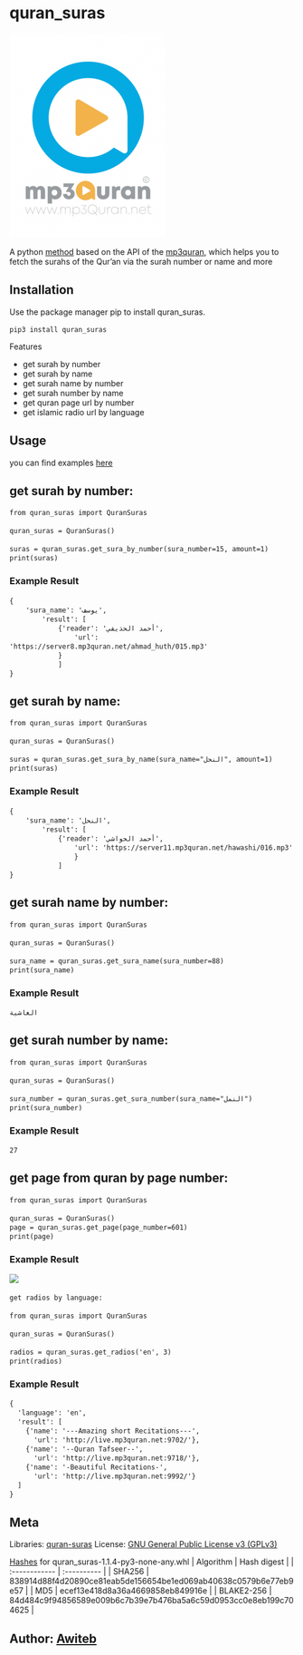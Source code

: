 # quran_suras

<p align="center">
    
![](mp3-quran.png)
</p>
    
A python [method](https://codeberg.org/Awiteb/quran_suras/src/branch/master/quran_suras/quran_suras.py) based on the API of the [mp3quran](https://www.mp3quran.net/), which helps you to fetch the surahs of the Qur’an via the surah number or name and more

## Installation
Use the package manager pip to install quran_suras.
~~~
pip3 install quran_suras
~~~
Features
* get surah by number
* get surah by name
* get surah name by number
* get surah number by name
* get quran page url by number
* get islamic radio url by language

## Usage
you can find examples [here](https://github.com/alfazzafashion/quran_suras/tree/main/modules)

## get surah by number:
~~~
from quran_suras import QuranSuras

quran_suras = QuranSuras()

suras = quran_suras.get_sura_by_number(sura_number=15, amount=1)
print(suras)
~~~

### Example Result
~~~
{
    'sura_name': 'يوسف', 
        'result': [
            {'reader': 'أحمد الحذيفي', 
                'url': 'https://server8.mp3quran.net/ahmad_huth/015.mp3'
            }
            ]
}
~~~

## get surah by name:
~~~
from quran_suras import QuranSuras

quran_suras = QuranSuras()

suras = quran_suras.get_sura_by_name(sura_name="النحل", amount=1)
print(suras)
~~~

### Example Result
~~~
{
    'sura_name': 'النحل', 
        'result': [
            {'reader': 'أحمد الحواشي', 
                'url': 'https://server11.mp3quran.net/hawashi/016.mp3'
                }
            ]
}
~~~

## get surah name by number:
~~~
from quran_suras import QuranSuras

quran_suras = QuranSuras()

sura_name = quran_suras.get_sura_name(sura_number=88)
print(sura_name)
~~~

### Example Result
~~~
الغاشية
~~~

## get surah number by name:
~~~
from quran_suras import QuranSuras

quran_suras = QuranSuras()

sura_number = quran_suras.get_sura_number(sura_name="النمل")
print(sura_number)
~~~

### Example Result
~~~
27
~~~

## get page from quran by page number:
~~~
from quran_suras import QuranSuras

quran_suras = QuranSuras()
page = quran_suras.get_page(page_number=601)
print(page)
~~~

### Example Result

![](https://www.mp3quran.net/api/quran_pages_arabic/601.png)

~~~
get radios by language:

from quran_suras import QuranSuras

quran_suras = QuranSuras()

radios = quran_suras.get_radios('en', 3)
print(radios) 
~~~

### Example Result
~~~
{
  'language': 'en', 
  'result': [
    {'name': '---Amazing short Recitations---', 
      'url': 'http://live.mp3quran.net:9702/'}, 
    {'name': '--Quran Tafseer--', 
      'url': 'http://live.mp3quran.net:9718/'}, 
    {'name': '-Beautiful Recitations-', 
      'url': 'http://live.mp3quran.net:9992/'}
  ]
}
~~~

## Meta

Libraries: [quran-suras](https://libraries.io/pypi/quran-suras)
License: [GNU General Public License v3 (GPLv3)](#LICENSE)

[Hashes](https://pip.pypa.io/en/stable/cli/pip_install/#hash-checking-mode) for quran_suras-1.1.4-py3-none-any.whl
| Algorithm 	| Hash digest |
| :------------ | :---------- |
| SHA256		| 838914d88f4d20890ce81eab5de156654be1ed069ab40638c0579b6e77eb9e57 |
| MD5			| ecef13e418d8a36a4669858eb849916e |
| BLAKE2-256	| 84d484c9f94856589e009b6c7b39e7b476ba5a6c59d0953cc0e8eb199c704625 |

## Author: [Awiteb](mailto:Awiteb@hotmail.com)
